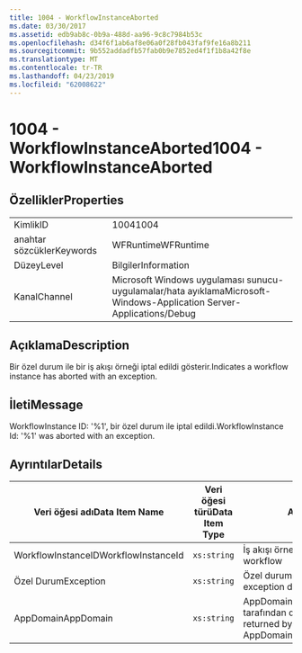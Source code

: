 ```yaml
---
title: 1004 - WorkflowInstanceAborted
ms.date: 03/30/2017
ms.assetid: edb9ab8c-0b9a-488d-aa96-9c8c7984b53c
ms.openlocfilehash: d34f6f1ab6af8e06a0f28fb043faf9fe16a8b211
ms.sourcegitcommit: 9b552addadfb57fab0b9e7852ed4f1f1b8a42f8e
ms.translationtype: MT
ms.contentlocale: tr-TR
ms.lasthandoff: 04/23/2019
ms.locfileid: "62008622"
---
```

# <a name="1004---workflowinstanceaborted"></a><span data-ttu-id="0af2c-102">1004 - WorkflowInstanceAborted</span><span class="sxs-lookup"><span data-stu-id="0af2c-102">1004 - WorkflowInstanceAborted</span></span>

## <a name="properties"></a><span data-ttu-id="0af2c-103">Özellikler</span><span class="sxs-lookup"><span data-stu-id="0af2c-103">Properties</span></span>

|||
|-|-|
|<span data-ttu-id="0af2c-104">Kimlik</span><span class="sxs-lookup"><span data-stu-id="0af2c-104">ID</span></span>|<span data-ttu-id="0af2c-105">1004</span><span class="sxs-lookup"><span data-stu-id="0af2c-105">1004</span></span>|
|<span data-ttu-id="0af2c-106">anahtar sözcükler</span><span class="sxs-lookup"><span data-stu-id="0af2c-106">Keywords</span></span>|<span data-ttu-id="0af2c-107">WFRuntime</span><span class="sxs-lookup"><span data-stu-id="0af2c-107">WFRuntime</span></span>|
|<span data-ttu-id="0af2c-108">Düzey</span><span class="sxs-lookup"><span data-stu-id="0af2c-108">Level</span></span>|<span data-ttu-id="0af2c-109">Bilgiler</span><span class="sxs-lookup"><span data-stu-id="0af2c-109">Information</span></span>|
|<span data-ttu-id="0af2c-110">Kanal</span><span class="sxs-lookup"><span data-stu-id="0af2c-110">Channel</span></span>|<span data-ttu-id="0af2c-111">Microsoft Windows uygulaması sunucu-uygulamalar/hata ayıklama</span><span class="sxs-lookup"><span data-stu-id="0af2c-111">Microsoft-Windows-Application Server-Applications/Debug</span></span>|

## <a name="description"></a><span data-ttu-id="0af2c-112">Açıklama</span><span class="sxs-lookup"><span data-stu-id="0af2c-112">Description</span></span>

<span data-ttu-id="0af2c-113">Bir özel durum ile bir iş akışı örneği iptal edildi gösterir.</span><span class="sxs-lookup"><span data-stu-id="0af2c-113">Indicates a workflow instance has aborted with an exception.</span></span>

## <a name="message"></a><span data-ttu-id="0af2c-114">İleti</span><span class="sxs-lookup"><span data-stu-id="0af2c-114">Message</span></span>

<span data-ttu-id="0af2c-115">WorkflowInstance ID: '%1', bir özel durum ile iptal edildi.</span><span class="sxs-lookup"><span data-stu-id="0af2c-115">WorkflowInstance Id: '%1' was aborted with an exception.</span></span>

## <a name="details"></a><span data-ttu-id="0af2c-116">Ayrıntılar</span><span class="sxs-lookup"><span data-stu-id="0af2c-116">Details</span></span>

|<span data-ttu-id="0af2c-117">Veri öğesi adı</span><span class="sxs-lookup"><span data-stu-id="0af2c-117">Data Item Name</span></span>|<span data-ttu-id="0af2c-118">Veri öğesi türü</span><span class="sxs-lookup"><span data-stu-id="0af2c-118">Data Item Type</span></span>|<span data-ttu-id="0af2c-119">Açıklama</span><span class="sxs-lookup"><span data-stu-id="0af2c-119">Description</span></span>|
|--------------------|--------------------|-----------------|
|<span data-ttu-id="0af2c-120">WorkflowInstanceID</span><span class="sxs-lookup"><span data-stu-id="0af2c-120">WorkflowInstanceId</span></span>|`xs:string`|<span data-ttu-id="0af2c-121">İş akışı örnek kimliği</span><span class="sxs-lookup"><span data-stu-id="0af2c-121">The instance id for the workflow</span></span>|
|<span data-ttu-id="0af2c-122">Özel Durum</span><span class="sxs-lookup"><span data-stu-id="0af2c-122">Exception</span></span>|`xs:string`|<span data-ttu-id="0af2c-123">Özel durum için özel durum ayrıntıları</span><span class="sxs-lookup"><span data-stu-id="0af2c-123">The exception details for the exception</span></span>|
|<span data-ttu-id="0af2c-124">AppDomain</span><span class="sxs-lookup"><span data-stu-id="0af2c-124">AppDomain</span></span>|`xs:string`|<span data-ttu-id="0af2c-125">AppDomain.CurrentDomain.FriendlyName tarafından döndürülen dize.</span><span class="sxs-lookup"><span data-stu-id="0af2c-125">The string returned by AppDomain.CurrentDomain.FriendlyName.</span></span>|
